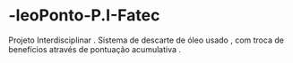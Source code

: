 # -leoPonto-P.I-Fatec
Projeto Interdisciplinar . Sistema de descarte de óleo usado , com troca de benefícios através de pontuação acumulativa .
